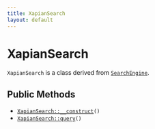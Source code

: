 ```yaml
---
title: XapianSearch
layout: default
---
```


# XapianSearch

<code>XapianSearch</code> is a class derived from <code><a href="SearchEngine">SearchEngine</a></code>.

## Public Methods

* <code><a href="XapianSearch%3A%3A__construct">XapianSearch::__construct</a>()</code>
* <code><a href="XapianSearch%3A%3Aquery">XapianSearch::query</a>()</code>

